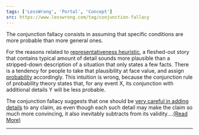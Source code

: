 ```yaml
---
tags: ['LessWrong', 'Portal', 'Concept']
src: https://www.lesswrong.com/tag/conjunction-fallacy
---
```


The conjunction fallacy consists in assuming that specific conditions are more probable than more general ones.

For the reasons related to [representativeness heuristic](https://www.lesswrong.com/tag/representativeness-heuristic), a fleshed-out story that contains typical amount of detail sounds more plausible than a stripped-down description of a situation that only states a few facts. There is a tendency for people to take that plausibility at face value, and assign [probability](https://wiki.lesswrong.com/wiki/probability) accordingly. This intuition is wrong, because the conjunction rule of probability theory states that, for any event X, its conjunction with additional details Y will be less probable.

The conjunction fallacy suggests that one should be [very careful in adding details](https://www.lesswrong.com/tag/burdensome-details) to any claim, as even though each such detail may make the claim so much more convincing, it also inevitably subtracts from its validity....[(Read More)]()



---

